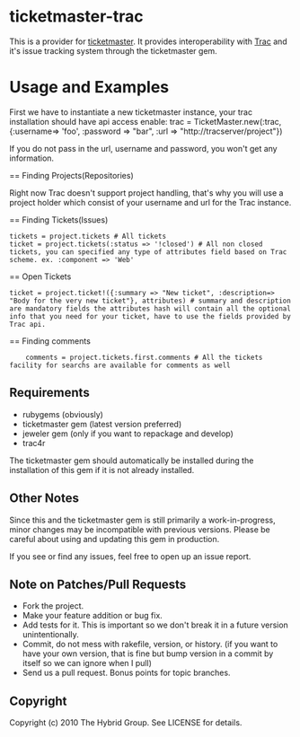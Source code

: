 # ticketmaster-trac

This is a provider for [ticketmaster](http://ticketrb.com). It provides interoperability with [Trac](http://trac.edgewall.org) and it's issue tracking system through the ticketmaster gem.

# Usage and Examples

First we have to instantiate a new ticketmaster instance, your trac installation should have api access enable:
    trac = TicketMaster.new(:trac, {:username=> 'foo', :password => "bar", :url => "http://tracserver/project"})

If you do not pass in the url, username and password, you won't get any information.

== Finding Projects(Repositories)

Right now Trac doesn't support project handling, that's why you will use a project holder which consist of your username and url for the Trac instance.
	
== Finding Tickets(Issues)

    tickets = project.tickets # All tickets
    ticket = project.tickets(:status => '!closed') # All non closed tickets, you can specified any type of attributes field based on Trac scheme. ex. :component => 'Web' 

== Open Tickets
    
	ticket = project.ticket!({:summary => "New ticket", :description=> "Body for the very new ticket"}, attributes) # summary and description are mandatory fields the attributes hash will contain all the optional info that you need for your ticket, have to use the fields provided by Trac api.

== Finding comments
      
        comments = project.tickets.first.comments # All the tickets facility for searchs are available for comments as well


## Requirements

* rubygems (obviously)
* ticketmaster gem (latest version preferred)
* jeweler gem (only if you want to repackage and develop)
* trac4r

The ticketmaster gem should automatically be installed during the installation of this gem if it is not already installed.

## Other Notes

Since this and the ticketmaster gem is still primarily a work-in-progress, minor changes may be incompatible with previous versions. Please be careful about using and updating this gem in production.

If you see or find any issues, feel free to open up an issue report.


## Note on Patches/Pull Requests
 
* Fork the project.
* Make your feature addition or bug fix.
* Add tests for it. This is important so we don't break it in a
  future version unintentionally.
* Commit, do not mess with rakefile, version, or history.
  (if you want to have your own version, that is fine but bump version in a commit by itself so we can ignore when I pull)
* Send us a pull request. Bonus points for topic branches.

## Copyright

Copyright (c) 2010 The Hybrid Group. See LICENSE for details.


